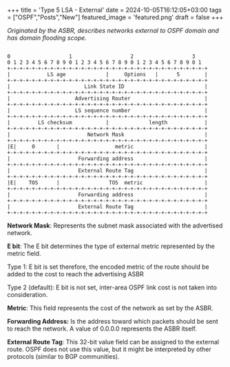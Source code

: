 +++
title = 'Type 5 LSA - External'
date = 2024-10-05T16:12:05+03:00
tags = ["OSPF","Posts","New"]
featured_image = 'featured.png'
draft = false
+++

<p><em>Originated by the ASBR, describes networks external to OSPF domain and has domain flooding scope.</em></p>
</blockquote>

<pre class="wp-block-code"><code>
0                   1                   2                   3
0 1 2 3 4 5 6 7 8 9 0 1 2 3 4 5 6 7 8 9 0 1 2 3 4 5 6 7 8 9 0 1
+-+-+-+-+-+-+-+-+-+-+-+-+-+-+-+-+-+-+-+-+-+-+-+-+-+-+-+-+-+-+-+-+
|            LS age             |     Options   |      5        |
+-+-+-+-+-+-+-+-+-+-+-+-+-+-+-+-+-+-+-+-+-+-+-+-+-+-+-+-+-+-+-+-+
|                        Link State ID                          |
+-+-+-+-+-+-+-+-+-+-+-+-+-+-+-+-+-+-+-+-+-+-+-+-+-+-+-+-+-+-+-+-+
|                     Advertising Router                        |
+-+-+-+-+-+-+-+-+-+-+-+-+-+-+-+-+-+-+-+-+-+-+-+-+-+-+-+-+-+-+-+-+
|                     LS sequence number                        |
+-+-+-+-+-+-+-+-+-+-+-+-+-+-+-+-+-+-+-+-+-+-+-+-+-+-+-+-+-+-+-+-+
|         LS checksum           |             length            |
+-+-+-+-+-+-+-+-+-+-+-+-+-+-+-+-+-+-+-+-+-+-+-+-+-+-+-+-+-+-+-+-+
|                         Network Mask                          |
+-+-+-+-+-+-+-+-+-+-+-+-+-+-+-+-+-+-+-+-+-+-+-+-+-+-+-+-+-+-+-+-+
|E|     0       |                  metric                       |
+-+-+-+-+-+-+-+-+-+-+-+-+-+-+-+-+-+-+-+-+-+-+-+-+-+-+-+-+-+-+-+-+
|                      Forwarding address                       |
+-+-+-+-+-+-+-+-+-+-+-+-+-+-+-+-+-+-+-+-+-+-+-+-+-+-+-+-+-+-+-+-+
|                      External Route Tag                       |
+-+-+-+-+-+-+-+-+-+-+-+-+-+-+-+-+-+-+-+-+-+-+-+-+-+-+-+-+-+-+-+-+
|E|    TOS      |                TOS  metric                    |
+-+-+-+-+-+-+-+-+-+-+-+-+-+-+-+-+-+-+-+-+-+-+-+-+-+-+-+-+-+-+-+-+
|                      Forwarding address                       |
+-+-+-+-+-+-+-+-+-+-+-+-+-+-+-+-+-+-+-+-+-+-+-+-+-+-+-+-+-+-+-+-+
|                      External Route Tag                       |
+-+-+-+-+-+-+-+-+-+-+-+-+-+-+-+-+-+-+-+-+-+-+-+-+-+-+-+-+-+-+-+-+
</code></pre>



<p id="33bf"><strong>Network Mask</strong>: Represents the subnet mask associated with the advertised network.</p>
<p id="e4c2"><strong>E bit</strong>: The E bit determines the type of external metric represented by the metric field.</p>
<p id="44b2">Type 1: E bit is set therefore, the encoded metric of the route should be added to the cost to reach the advertising ASBR</p>
<p id="77f6">Type 2 (default): E bit is not set, inter-area OSPF link cost is not taken into consideration.</p>
<p id="ed7f"><strong>Metric</strong>: This field represents the cost of the network as set by the ASBR.</p>
<p id="7600"><strong>Forwarding Address:</strong>&nbsp;Is the address toward which packets should be sent to reach the network. A value of 0.0.0.0 represents the ASBR itself.</p>
<p id="60f8"><strong>External Route Tag</strong>: This 32-bit value field can be assigned to the external route. OSPF does not use this value, but it might be interpreted by other protocols (similar to BGP communities).</p>
